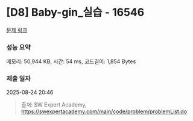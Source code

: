 # [D8] Baby-gin_실습 - 16546 

[문제 링크](https://swexpertacademy.com/main/code/problem/problemDetail.do?contestProbId=AYZS3UfKuQgDFARc) 

### 성능 요약

메모리: 50,944 KB, 시간: 54 ms, 코드길이: 1,854 Bytes

### 제출 일자

2025-08-24 20:46



> 출처: SW Expert Academy, https://swexpertacademy.com/main/code/problem/problemList.do